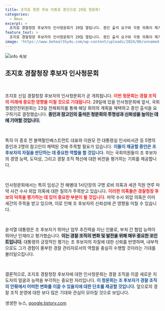 ```yaml
---
title: 조지호 청장 후보 이종호 증인으로 29일 청문회!
categories:
  - News
excerpt: >
  조지호 경찰청장 후보자의 인사청문회가 29일 열립니다. 증인 출석 요구와 각종 의혹이 제기된 가운데, 윤석열 대통령은 그의 탁월한 역량을 강조하고 있습니다. 긴장감 넘치는 청문회에서 밝혀질 진실은 무엇일까요?
feature_text: >
  조지호 경찰청장 후보자의 인사청문회가 29일 열립니다. 증인 출석 요구와 각종 의혹이 제기된 가운데, 윤석열 대통령은 그의 탁월한 역량을 강조하고 있습니다. 긴장감 넘치는 청문회에서 밝혀질 진실은 무엇일까요?
image: 'https://www.behealthy4u.com/wp-content/uploads/2024/06/unnamed-file.png'
---
```


<p><img src="https://www.behealthy4u.com/wp-content/uploads/2024/06/unnamed-file.png" alt="info 속보" /></p>

<h2 data-ke-size="size26">조지호 경찰청장 후보자 인사청문회</h2>

<p data-ke-size="size16">&nbsp;</p>

<p>조지호 신임 경찰청장 후보자의 인사청문회가 곧 개최됩니다. <b><span style="color: #ee2323;">이번 청문회는 경찰 조직의 미래에 중요한 영향을 미칠 것으로 기대됩니다.</span></b> 29일에 있을 인사청문회에 앞서, 국회 행정안전위원회는 23일 전체회의를 통해 해당 회의의 계획을 채택하고 증인 출석을 요구하기로 결정했습니다. <b><span style="background-color: #21538527;">증인과 참고인의 출석은 청문회의 투명성과 신뢰성을 높이는 데에 기여할 것입니다.</span></b> </p>

<p data-ke-size="size16">&nbsp;</p>

<p>특히 이 종호 전 블랙펄인베스트먼트 대표와 이원모 전 대통령실 인사비서관 등 5명의 증인과 2명의 참고인이 채택된 것에 주목할 필요가 있습니다. <b><span style="color: #1a5490;">이들이 제공할 증언은 조 후보자의 자질을 판단하는 데 중요한 역할을 할 것입니다.</span></b> 이는 국회의원들이 조 후보자의 경영 능력, 도덕성, 그리고 경찰 조직 혁신에 대한 비전을 평가하는 기회를 제공합니다.</p>

<p data-ke-size="size16">&nbsp;</p>

<p>인사청문회에서는 특히 임성근 전 해병대 1사단장의 구명 로비 의혹과 세관 직원 연루 마약 사건 수사 외압 의혹에 대한 질의가 주목받고 있습니다. <b><span style="color: #ee2323;">이러한 의혹들은 경찰청장 후보의 덕목을 평가하는 데 있어 중요한 부분이 될 것입니다.</span></b> 마약 수사 외압 의혹은 이미 세간의 주목을 받고 있으며, 이로 인해 조 후보자의 신뢰성에 큰 영향을 미칠 수 있습니다.</p>

<p data-ke-size="size16">&nbsp;</p>

<p>윤석열 대통령은 조 후보자가 뛰어난 업무 추진력을 지닌 인물로, 부처 간 협업 능력이 뛰어난 인재라고 평가했습니다. <b><span style="background-color: #21538527;">이는 경찰 조직의 변화 및 발전을 위해 매우 중요한 포인트입니다.</span></b> 대통령의 긍정적인 평가는 조 후보자의 자질에 대한 신뢰를 반영하며, 내부적으로도 그가 경험이 풍부한 경찰 관리자로서의 역할을 충실히 수행할 것이라는 기대를 불러일으킵니다.</p>

<p data-ke-size="size16">&nbsp;</p>

<p>결론적으로, 조지호 경찰청장 후보자에 대한 인사청문회는 경찰 조직을 이끌 새로운 지도자의 얼굴과 능력을 부각하는 중요한 자리입니다. <b><span style="color: #1a5490;">이 청문회는 조 후보자가 경찰 조직의 안팎에서 어떠한 변화를 이끌 수 있을지에 대한 단초를 제공할 것입니다.</span></b> 앞으로의 경찰 조직 운영에 대한 보다 많은 기대와 관심이 모아질 것으로 보입니다.</p>
생생한 뉴스, <a href="https://qoogle.tistory.com" rel="dofollow">qoogle.tistory.com</a>


